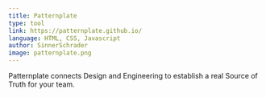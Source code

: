 ```yaml
---
title: Patternplate
type: tool
link: https://patternplate.github.io/
language: HTML, CSS, Javascript
author: SinnerSchrader
image: patternplate.png
---
```


Patternplate connects Design and Engineering to establish a real Source of Truth for your team.
